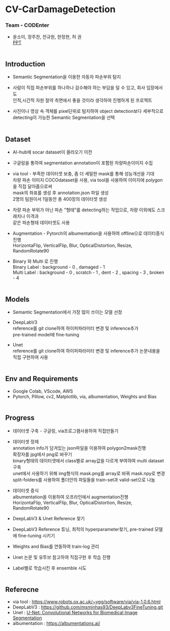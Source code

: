 # CV-CarDamageDetection
### Team - CODEnter
* 윤소미, 장주찬, 전규원, 한정현, 허 권   
[PPT](https://github.com/heokwon/CV-CarDamageDetection/blob/main/car%20damage.pdf)
<br><br>
## Introduction
* Semantic Segmentation을 이용한 자동차 파손부위 탐지   

* 사람이 직접 파손부위를 하나하나 검수해야 하는 부담을 덜 수 있고, 회사 입장에서도  
인적,시간적 자원 절약 측면에서 좋을 것이라 생각하여 진행하게 된 프로젝트   

* 사진이나 영상 속 객체를 pixel단위로 탐지하여 object detection보다 세부적으로   
detecting이 가능한 Semantic Segmentation을 선택
<br><br>
## Dataset
* AI-hub에 socar dataset이 올라오기 이전   

* 구글링을 통하여 segmentation annotation이 포함된 차량파손이미지 수집   

* via tool - 부족한 데이터셋 보충, 좀 더 세밀한 mask를 통해 성능개선을 기대      
차량 파손 이미지 COCOdataset을 사용, via tool을 사용하여 이미지에 polygon을 직접 달아줌으로써   
mask의 좌표를 생성 후 annotation.json 파일 생성   
2명의 팀원이서 1일동안 총 400장의 데이터셋 생성   

* 차량 파손 부위가 아닌 파손 "형태"를 detecting하는 작업으로, 차량 이외에도 스크래치나 이격과   
같은 파손형태 데이터셋도 사용   

* Augmentation - Pytorch의 albumentation을 사용하여 offline으로 데이터증식 진행   
HorizontaFlip, VerticalFlip, Blur, OpticalDistortion, Resize, RandomRotate90   

* Binary 와 Multi 로 진행   
Binary Label : background - 0 , damaged - 1   
Multi Label : background - 0 , scratch - 1 , dent - 2 , spacing - 3 , broken - 4
<br><br>
## Models
* Semantic Segmentation에서 가장 많이 쓰이는 모델 선정   

* DeepLabV3   
reference를 git clone하여 하이퍼파라미터 변경 및 inference추가   
pre-trained model에 fine-tuning   

* Unet   
reference를 git clone하여 하이퍼파라미터 변경 및 inference추가
논문내용을 직접 구현하여 사용
<br><br>
## Env and Requirements
* Google Colab, VScode, AWS
* Pytorch, Pillow, cv2, Matplotlib, via, albumentation, Weights and Bias
<br><br>
## Progress
* 데이터셋 구축 - 구글링, via프로그램사용하여 직접만들기   

* 데이터셋 정제   
annotation info가 담겨있는 json파일을 이용하여 polygon2mask진행   
확장자를 jpg에서 png로 바꾸기   
binary형태의 데이터셋에서 class별로 array값을 다르게 부여햐여 multi dataset구축   
unet에서 사용하기 위해 img형식의 mask.png를 array로 바꿔 mask.npy로 변경   
split-folders를 사용하여 폴더안의 파일들을 train-set과 valid-set으로 나눔   

* 데이터셋 증식   
albumentation을 이용하여 오프라인에서 augmentation진행   
HorizontaFlip, VerticalFlip, Blur, OpticalDistortion, Resize, RandomRotate90   

* DeepLabV3 & Unet Reference 찾기   

* DeepLabV3 Reference 튜닝, 최적의 hyperparameter찾기, pre-trained 모델에 fine-tuning 시키기   

* Weights and Bias를 연동하여 train-log 관리   

* Unet 논문 및 유투브 참고하여 직접구현 후 학습 진행   

* Label별로 학습시킨 후 ensemble 시도
<br><br>
## Referecne
* via tool : https://www.robots.ox.ac.uk/~vgg/software/via/via-1.0.6.html
* DeepLabV3 : https://github.com/msminhas93/DeepLabv3FineTuning.git
* Unet : [U-Net: Convolutional Networks for Biomedical Image Segmentation](https://arxiv.org/abs/1505.04597)   
* albumentation : https://albumentations.ai/
